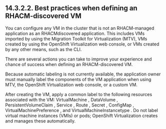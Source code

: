 ## 14.3.2.2. Best practices when defining an RHACM-discovered VM

You can configure any VM in the cluster that is not an RHACM-managed application as an RHACMdiscovered application. This includes VMs imported by using the Migration Toolkit for Virtualization (MTV), VMs created by using the OpenShift Virtualization web console, or VMs created by any other means, such as the CLI.

There are several actions you can take to improve your experience and chance of success when defining an RHACM-discovered VM.

Because automatic labeling is not currently available, the application owner must manually label the components of the VM application when using MTV, the OpenShift Virtualization web console, or a custom VM.

After creating the VM, apply a common label to the following resources associated with the VM: VirtualMachine , DataVolume , PersistentVolumeClaim , Service , Route , Secret , ConfigMap , VirtualMachinePreference , and VirtualMachineInstancetype . Do not label virtual machine instances (VMIs) or pods; OpenShift Virtualization creates and manages these automatically.

<!-- image -->

